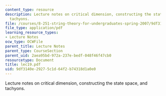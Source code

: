 ```yaml
---
content_type: resource
description: Lecture notes on critical dimension, constructing the state space, and
  tachyons.
file: /courses/8-251-string-theory-for-undergraduates-spring-2007/9df3140e29275c1d64f2b74318d1a0e0_lec19.pdf
file_type: application/pdf
learning_resource_types:
- Lecture Notes
ocw_type: OCWFile
parent_title: Lecture Notes
parent_type: CourseSection
parent_uid: 2aea95bd-972a-237e-bedf-048f46f47cb0
resourcetype: Document
title: lec19.pdf
uid: 9df3140e-2927-5c1d-64f2-b74318d1a0e0
---
```

Lecture notes on critical dimension, constructing the state space, and tachyons.

